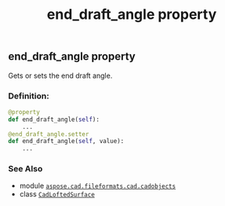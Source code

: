 ﻿---
title: end_draft_angle property
second_title: Aspose.CAD for Python via .NET API References
description: 
type: docs
weight: 240
url: /python-net/aspose.cad.fileformats.cad.cadobjects/cadloftedsurface/end_draft_angle/
is_root: false
---

## end_draft_angle property


Gets or sets the end draft angle.
### Definition:
```python
@property
def end_draft_angle(self):
    ...
@end_draft_angle.setter
def end_draft_angle(self, value):
    ...
```

### See Also
* module [`aspose.cad.fileformats.cad.cadobjects`](../../)
* class [`CadLoftedSurface`](/cad/python-net/aspose.cad.fileformats.cad.cadobjects/cadloftedsurface)
